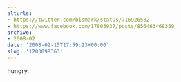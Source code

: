 ```yaml
---
alturls:
- https://twitter.com/bismark/status/716926582
- https://www.facebook.com/17803937/posts/856463468359
archive:
- 2008-02
date: '2008-02-15T17:59:23+00:00'
slug: '1203098363'
---
```


hungry.

